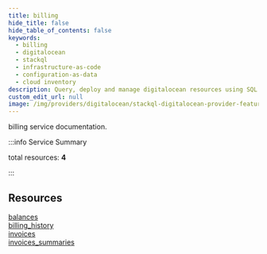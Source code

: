 ```yaml
---
title: billing
hide_title: false
hide_table_of_contents: false
keywords:
  - billing
  - digitalocean
  - stackql
  - infrastructure-as-code
  - configuration-as-data
  - cloud inventory
description: Query, deploy and manage digitalocean resources using SQL
custom_edit_url: null
image: /img/providers/digitalocean/stackql-digitalocean-provider-featured-image.png
---
```


billing service documentation.

:::info Service Summary

<div class="row">
<div class="providerDocColumn">
<span>total resources:&nbsp;<b>4</b></span><br />
</div>
</div>

:::

## Resources
<div class="row">
<div class="providerDocColumn">
<a href="/providers/digitalocean/billing/balances/">balances</a><br />
<a href="/providers/digitalocean/billing/billing_history/">billing_history</a>
</div>
<div class="providerDocColumn">
<a href="/providers/digitalocean/billing/invoices/">invoices</a><br />
<a href="/providers/digitalocean/billing/invoices_summaries/">invoices_summaries</a>
</div>
</div>